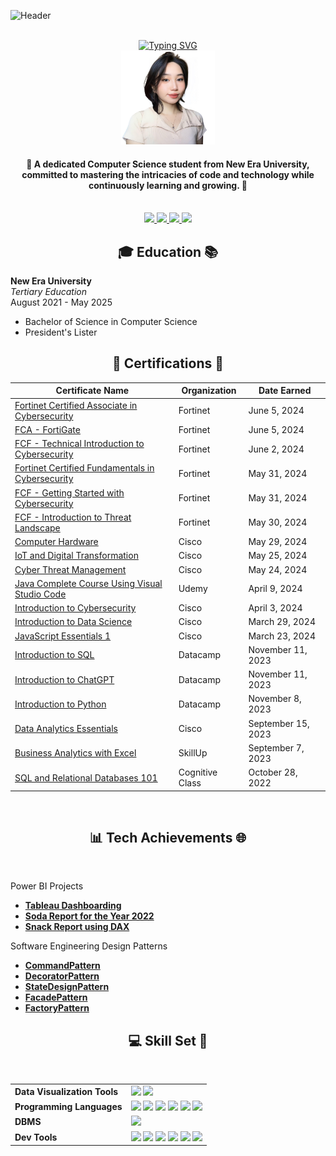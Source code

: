 ![Header](https://github.com/JenzelSerapio/JenzelSerapio/raw/main/215911.gif)
<div align="center">
  <br/>
<a href="https://git.io/typing-svg"><img src="https://readme-typing-svg.demolab.com?font=Righteous&size=30&duration=3000&pause=1000&color=4162AC&random=false&width=435&lines=Hi+there!+I+am+Jenzel+Serapio!" alt="Typing SVG" /></a>  
  <br>
<img src="ID Pic 1.jpg" alt="ID Picture" width="150" height="150">
  <h4> 🌟 A dedicated Computer Science student from New Era University, committed to mastering the intricacies of code and technology while continuously learning and growing. 🌟</h4>
</div>

<br/>
<div align="center">
  <a href="mailto:jenzelserapio08@gmail.com">
    <img src="https://img.shields.io/badge/Gmail-D14836?style=for-the-badge&logo=gmail&logoColor=white" target="_blank"/>
  </a>
  <a href="https://t.me/jnl_s">
    <img src="https://img.shields.io/badge/Telegram-2CA5E0?style=for-the-badge&logo=telegram&logoColor=white" target="_blank"/>
  </a>
  <a href="https://m.me/jenserapio">
    <img src="https://img.shields.io/badge/Messenger-00B2FF?style=for-the-badge&logo=messenger&logoColor=white"/>
  </a>
  <a href="https://www.linkedin.com/in/jenzel-serapio-177731317/">
<img src="https://img.shields.io/badge/LinkedIn-0A66C2?style=for-the-badge&logo=linkedin&logoColor=white"/>
  </a>
</div>

  





<h2 align="center"> 🎓 Education 📚 </h2>

**New Era University**  
*Tertiary Education*  
August 2021 - May 2025  
- Bachelor of Science in Computer Science
- President's Lister

<h2 align="center"> 🔗 Certifications 📌 </h2>

| Certificate Name | Organization | Date Earned |
|------------------|--------------|-------------|
| [Fortinet Certified Associate in Cybersecurity](https://drive.google.com/file/d/1lMjRcfeAAqgTunFxXadTAfMQ9bcjQH_Z/view?usp=sharing)    | Fortinet        | June 5, 2024    |
| [FCA - FortiGate](https://drive.google.com/file/d/1ge8ZwiicSVvlsuydhzX2sX77SyCBIIon/view?usp=sharing)    | Fortinet        | June 5, 2024    |
| [FCF - Technical Introduction to Cybersecurity](https://drive.google.com/file/d/12qxHBNm6XNNsdh_zd2Gqw9q-XK9e-euQ/view?usp=sharing)    | Fortinet        | June 2, 2024    |
| [Fortinet Certified Fundamentals in Cybersecurity](https://drive.google.com/file/d/1FyB6G43SNT8MLsg2mILZXmUab1RsAkNo/view?usp=sharing)    | Fortinet        | May 31, 2024    |
| [FCF - Getting Started with Cybersecurity](https://drive.google.com/file/d/1bG3FBxAhfXuoAmrm0Hll2eEMUfmNvsz1/view?usp=sharing)    | Fortinet        | May 31, 2024    |
| [FCF - Introduction to Threat Landscape](https://drive.google.com/file/d/1ht39yDAHimit9xYJEQ2doEd57E2ZSWSa/view?usp=sharing)    | Fortinet        | May 30, 2024    |
| [Computer Hardware](https://drive.google.com/file/d/15eWD2kHu1u5ZYfHNG9Df5Ft1gSgnme-f/view?usp=sharing)    | Cisco        | May 29, 2024    |
| [IoT and Digital Transformation](https://drive.google.com/file/d/1emRNaJTRVdPUKBgCikYHq69Ix0Futad7/view?usp=sharing)    | Cisco        | May 25, 2024    |
| [Cyber Threat Management](https://drive.google.com/file/d/1B6LmAgfWnrrIpV6tBFKKq7-SGuBdrc-e/view?usp=sharing)    | Cisco        | May 24, 2024    |
| [Java Complete Course Using Visual Studio Code](https://drive.google.com/file/d/1V8zevXLbuwaMxDAPFYaHHZCK4gU7eCx9/view?usp=sharing)    | Udemy        | April 9, 2024    |
| [Introduction to Cybersecurity](https://drive.google.com/file/d/1buduQpYwiiOZHOZt0vu87vGeoTnBGK0T/view?usp=sharing)    | Cisco        | April 3, 2024    |
| [Introduction to Data Science](https://drive.google.com/file/d/1e86lMivOw-I3jp43G3c9IFWLNSpnKFOh/view?usp=sharing)    | Cisco        | March 29, 2024    |
| [JavaScript Essentials 1](https://drive.google.com/file/d/1WIJX9WBS_pswY8c2kA77IQbDa-DNnrct/view?usp=sharing)    | Cisco        | March 23, 2024    |
| [Introduction to SQL](https://drive.google.com/file/d/1sxqbbMQYpKD6QEPm9cwyPj97qVYmcLkB/view?usp=sharing)    | Datacamp        | November 11, 2023    |
| [Introduction to ChatGPT](https://drive.google.com/file/d/1d8Y0PH1ufl2HB86l8c-jje8Y-YGFYplL/view?usp=sharing)    | Datacamp       | November 11, 2023    |
| [Introduction to Python](https://drive.google.com/file/d/19MfAtlPkQ-mp284tpHMf3kz_-GctiuD-/view?usp=sharing)    | Datacamp        | November 8, 2023    |
| [Data Analytics Essentials](https://drive.google.com/file/d/1X_Zpo94ZaEYBsXGNKjMwrYiWRxWc-O-Z/view?usp=sharing)    | Cisco        | September 15, 2023    |
| [Business Analytics with Excel](https://drive.google.com/file/d/1kQP7Mhqk2prCeAo9aNb2xpmuD0iyzHh7/view?usp=sharing)    | SkillUp        | September 7, 2023    |
| [SQL and Relational Databases 101](https://drive.google.com/file/d/1gms8fL1I8UVWZDby-oTOLVL3uGg04xn7/view?usp=sharing)   | Cognitive Class        | October 28, 2022  |


<br/>
<h2 align="center"> 📊 Tech Achievements 🌐 </h2>

<br/>

 Power BI Projects  
- [**Tableau Dashboarding**](https://github.com/JenzelSerapio/tableau-dashboarding.git)  
- [**Soda Report for the Year 2022**](https://app.powerbi.com/view?r=eyJrIjoiODAwODAxNjItODQ5MS00ZTAyLTg1MTAtMmNkZWQzNGU5ZTlmIiwidCI6IjcyNzRlYTRmLTYyNDMtNGY1Zi05MmYxLTM1Mzc1MTUwZmJjYiIsImMiOjEwfQ%3D%3D)  
- [**Snack Report using DAX**](https://app.powerbi.com/view?r=eyJrIjoiOWM3OWE1MDEtZDAxZi00MGQ0LWJhNjMtMmFhMWE1YWQ3YzJiIiwidCI6IjcyNzRlYTRmLTYyNDMtNGY1Zi05MmYxLTM1Mzc1MTUwZmJjYiIsImMiOjEwfQ%3D%3D)  

 Software Engineering Design Patterns 
- [**CommandPattern**](https://github.com/JenzelSerapio/CommandPattern.git)
- [**DecoratorPattern**](https://github.com/JenzelSerapio/decoratorPattern.git)
- [**StateDesignPattern**](https://github.com/JenzelSerapio/stateDesignPattern.git)
- [**FacadePattern**](https://github.com/JenzelSerapio/facadePattern.git)
- [**FactoryPattern**](https://github.com/JenzelSerapio/factoryPattern.git)

<h2 align="center">💻 Skill Set 🔨</h2>
<br/>

<div align="center">
  <table>
    <tr>
      <td><strong>Data Visualization Tools</strong></td>
      <td>
        <a href="https://powerbi.microsoft.com/"><img src="https://img.shields.io/badge/PowerBI-F2C811?style=for-the-badge&logo=power-bi&logoColor=black"/></a>
        <a href="https://www.tableau.com/"><img src="https://img.shields.io/badge/Tableau-E97627?style=for-the-badge&logo=tableau&logoColor=white"/></a>
      </td>
    </tr>
    <tr>
      <td><strong>Programming Languages</strong></td>
      <td>
        <a href="https://www.java.com/"><img src="https://img.shields.io/badge/Java-007396?style=for-the-badge&logo=java&logoColor=white"/></a>
        <a href="https://www.python.org/"><img src="https://img.shields.io/badge/Python-3776AB?style=for-the-badge&logo=python&logoColor=white"/></a>
        <a href="https://developer.mozilla.org/en-US/docs/Web/JavaScript"><img src="https://img.shields.io/badge/JavaScript-F7DF1E?style=for-the-badge&logo=javascript&logoColor=black"/></a>
        <a href="https://www.php.net/"><img src="https://img.shields.io/badge/PHP-777BB4?style=for-the-badge&logo=php&logoColor=white"/></a>
        <a href="https://developer.mozilla.org/en-US/docs/Web/HTML"><img src="https://img.shields.io/badge/HTML5-E34F26?style=for-the-badge&logo=html5&logoColor=white"/></a>
        <a href="https://developer.mozilla.org/en-US/docs/Web/CSS"><img src="https://img.shields.io/badge/CSS-1572B6?style=for-the-badge&logo=css&logoColor=white"/></a>
      </td>
    </tr>
    <tr>
      <td><strong>DBMS</strong></td>
      <td>
        <a href="https://www.ibm.com/products/db2"><img src="https://img.shields.io/badge/DB2-0033A0?style=for-the-badge&logo=ibm&logoColor=white"/></a>
      </td>
    </tr>
    <tr>
      <td><strong>Dev Tools</strong></td>
      <td>
        <a href="https://www.eclipse.org/"><img src="https://img.shields.io/badge/Eclipse-2C2255?style=for-the-badge&logo=eclipse&logoColor=white"/></a>
        <a href="https://developer.android.com/studio"><img src="https://img.shields.io/badge/Android_Studio-3DDC84?style=for-the-badge&logo=android-studio&logoColor=white"/></a>
        <a href="https://lucidchart.com/"><img src="https://img.shields.io/badge/Lucidchart-FC9E4F?style=for-the-badge&logo=lucidchart&logoColor=black"/></a>
        <a href="https://community.jaspersoft.com/"><img src="https://img.shields.io/badge/JasperSoft-007396?style=for-the-badge&logo=java&logoColor=white"/></a>
        <a href="https://github.com/"><img src="https://img.shields.io/badge/GitHub-181717?style=for-the-badge&logo=github&logoColor=white"/></a>
        <a href="https://code.visualstudio.com/"><img src="https://img.shields.io/badge/VS%20Code-007ACC?style=for-the-badge&logo=visual-studio-code&logoColor=white"/></a>
      </td>
    </tr>
  </table>
</div>

<br/>













